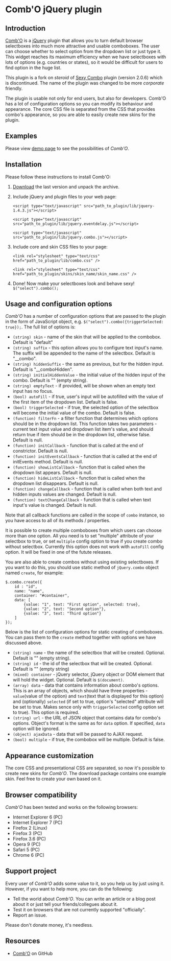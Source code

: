 # Comb'O jQuery plugin

## Introduction

[Comb'O][1] is a [jQuery][2] plugin that allows you to turn default browser selectboxes into much more attractive and usable comboboxes. The user can choose whether to select option from the dropdown list or just type it. This widget reaches its maximum efficiency when we have selectboxes with lots of options (e.g. countries or states), so it would be difficult for users to find option in the huge list.

This plugin is a fork on *steroid* of [Sexy Combo][3] plugin (version 2.0.6) which is discontinued.
The name of the plugin was changed to be more *corporate* friendly.

The plugin is usable not only for end users, but also for developers. Comb'O has a lot of configuration options so you can modify its behaviour and appearance. The core CSS file is separated from the CSS that provides combo's appearance, so you are able to easily create new skins for the plugin.

## Examples

Please view [demo page][4] to see the possibilities of *Comb'O*.

## Installation

Please follow these instructions to install Comb'O:

1.  [Download][5] the last version and unpack the archive.

2.  Include jQuery and plugin files to your web page:

    `<script type="text/javascript" src="path_to_plugin/lib/jquery-1.4.3.js"></script>`
    
    `<script type="text/javascript" src="path_to_plugin/lib/jquery.eventdelay.js"></script>`
    
    `<script type="text/javascript" src="path_to_plugin/lib/jquery.combo.js"></script>`

3.  Include core and skin CSS files to your page:

    `<link rel="stylesheet" type="text/css" href="path_to_plugin/lib/combo.css" />`
    
    `<link rel="stylesheet" type="text/css" href="path_to_plugin/skins/skin_name/skin_name.css" />`

4.  Done! Now make your selectboxes look and behave sexy! `$("select").combo();`

## Usage and configuration options

*Comb'O* has a number of configuration options that are passed to the plugin in the form of JavaScript object, e.g. `$("select").combo({triggerSelected: true});`. The full list of options is:

*   `(string) skin` - name of the skin that will be applied to the combobox. Default is "default"
*   `(string) suffix` - this option allows you to configure text input's name. The suffix will be appended to the name of the selectbox. Default is "__combo".
*   `(string) hiddenSuffix` - the same as previous, but for the hidden input. Default is "__comboHidden".
*   `(string) initialHiddenValue` - the initial value of the hidden input of the combo. Default is "" (empty string).
*   `(string) emptyText` - if provided, will be shown when an empty text input has no focus.
*   `(bool) autoFill` - if true, user's input will be autofilled with the value of the first item of the dropdown list. Default is false.
*   `(bool) triggerSelected` - if true, the selected option of the selectbox will become the initial value of the combo. Default is false.
*   `(function) filterFn` - a filter function that determines which options should be in the dropdown list. This function takes two parameters - current text input value and dropdown list item's value, and should return true if item should be in the dropdown list, otherwise false. Default is null.
*   `(function) initCallback` - function that is called at the end of constrictor. Default is null.
*   `(function) initEventsCallback` - function that is called at the end of initEvents method. Default is null.
*   `(function) showListCallback` - function that is called when the dropdown list appears. Default is null.
*   `(function) hideListCallback` - function that is called when the dropdown list disappears. Default is null.
*   `(function) changeCallback` - function that is called when both text and hidden inputs values are changed. Default is null.
*   `(function) textChangeCallback` - function that is called when text input's value is changed. Default is null.

Note that all callback functions are called in the scope of `combo` instance, so you have access to all of its methods / properties.

It is possible to create multiple comboboxes from which users can choose more than one option. All you need is to set "multiple" attribute of your selectbox to true, or set `multiple` config option to true if you create combo without selectbox. Currently this option does not work with `autoFill` config option. It will be fixed in one of the futute releases.



You are also able to create combos without using existing selectboxes. If you want to do this, you should use static method of `jQuery.combo` object named `create`, for example:

    $.combo.create({
        id : "id",
        name: "name",
        container: "#container",
        data: [
            {value: "1", text: "First option", selected: true},
            {value: "2", text: "Second option"},
            {value: "3", text: "Third option"}
        ]
    });

Below is the list of configuration options for static creating of comboboxes. You can pass them to the `create` method together with options we have discussed above.

*   `(string) name` - the name of the selectbox that will be created. Optional. Default is "" (empty string).
*   `(string) id` - the id of the selectbox that will be created. Optional. Default is "" (empty string)
*   `(mixed) container` - jQuery selector, jQuery object or DOM element that will hold the widget. Optional. Default is `$(document)`.
*   `(array) data` - data that contains information about combo's options. This is an array of objects, which should have three properties - `value`(value of the option) and `text`(text that is displayed for this option) and (optionally) `selected` (if set to true, option's "selected" attribute will be set to true. Makes sence only with `triggerSelected` config option set to true). This option is required.
*   `(string) url` - the URL of JSON object that contains data for combo's options. Object's format is the same as for `data` option. If specified, `data` option will be ignored.
*   `(object) ajaxData` - data that will be passed to AJAX request.
*   `(bool) multiple` - if true, the combobox will be multiple. Default is false.

## Appearance customization

The core CSS and presentational CSS are separated, so now it's possible to create new skins for *Comb'O*. The download package contains one example skin. Feel free to create your own based on it.

## Browser compatibility

*Comb'O* has been tested and works on the following browsers:

*   Internet Explorer 6 (PC)
*   Internet Explorer 7 (PC)
*   Firefox 2 (Linux)
*   Firefox 3 (PC)
*   Firefox 3.6 (PC)
*   Opera 9 (PC)
*   Safari 5 (PC)
*   Chrome 6 (PC)

## Support project

Every user of *Comb'O* adds some value to it, so you help us by just using it. However, if you want to help more, you can do the following:

*   Tell the world about *Comb'O*. You can write an article or a blog post about it or just tell your friends/collegues about it.
*   Test it on browsers that are not currently supported "officially".
*   Report an issue.

Please don't donate money, it's needless.

## Resources

*   [Comb'O][1] on GitHub

 [1]: http://github.com/nowhereman/jquery.combo.js
 [2]: http://jquery.com
 [3]: http://code.google.com/p/sexy-combo
 [4]: examples/index.html
 [5]: https://github.com/nowhereman/jquery.combo.js/archives/master